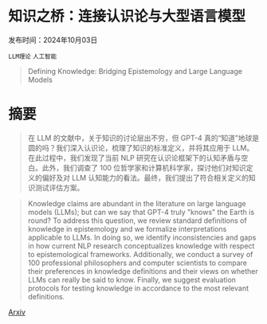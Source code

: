 # 知识之桥：连接认识论与大型语言模型

发布时间：2024年10月03日

`LLM理论` `人工智能`

> Defining Knowledge: Bridging Epistemology and Large Language Models

# 摘要

> 在 LLM 的文献中，关于知识的讨论层出不穷，但 GPT-4 真的“知道”地球是圆的吗？我们深入认识论，梳理了知识的标准定义，并将其应用于 LLM。在此过程中，我们发现了当前 NLP 研究在认识论框架下的认知矛盾与空白。此外，我们调查了 100 位哲学家和计算机科学家，探讨他们对知识定义的偏好及对 LLM 认知能力的看法。最终，我们提出了符合相关定义的知识测试评估方案。

> Knowledge claims are abundant in the literature on large language models (LLMs); but can we say that GPT-4 truly "knows" the Earth is round? To address this question, we review standard definitions of knowledge in epistemology and we formalize interpretations applicable to LLMs. In doing so, we identify inconsistencies and gaps in how current NLP research conceptualizes knowledge with respect to epistemological frameworks. Additionally, we conduct a survey of 100 professional philosophers and computer scientists to compare their preferences in knowledge definitions and their views on whether LLMs can really be said to know. Finally, we suggest evaluation protocols for testing knowledge in accordance to the most relevant definitions.

[Arxiv](https://arxiv.org/abs/2410.02499)